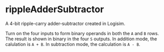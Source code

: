 # rippleAdderSubtractor
A 4-bit ripple-carry adder-subtractor created in Logisim.

Turn on the four inputs to form binary operands in both the `A` and `B` rows. The result is shown in binary in the four `S` outputs.
In addition mode, the calulation is `A + B`.
In subtraction mode, the calculation is `A - B`.
